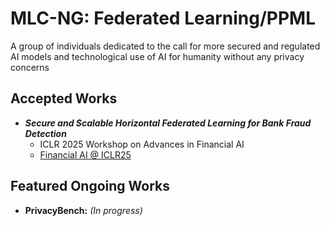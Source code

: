 # MLC-NG: Federated Learning/PPML

A group of individuals dedicated to the call for more secured and regulated AI models and technological use of AI for humanity without any privacy concerns

## Accepted Works

* ***Secure and Scalable Horizontal Federated Learning for Bank Fraud Detection***
  * ICLR 2025 Workshop on Advances in Financial AI
  * [Financial AI @ ICLR25](https://sites.google.com/view/financialaiiclr25/accepted-papers)

## Featured Ongoing Works

* **PrivacyBench:** *(In progress)*
